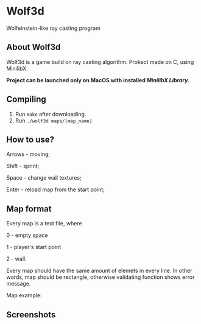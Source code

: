 # Wolf3d
Wolfeinstein-like ray casting program

## About Wolf3d

Wolf3d is a game build on ray casting algorithm. Prokect made on C, using MinilibX.

**Project can be launched only on MacOS with installed _MinilibX Library_.**

## Compiling

1. Run `make` after downloading.
2. Run `./wolf3d maps/[map_name]`

## How to use?

Arrows  - moving;

Shift   - sprint;

Space   - change wall textures;

Enter   - reload map from the start point;

## Map format

Every map is a text file, where

0 - empty space

1 - player's start point

2 - wall.

Every map should have the same amount of elemets in every line. In other words, map should be rectangle, otherwise validating function shows error message.

Map example:



## Screenshots
